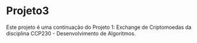 # Projeto3
Este projeto é uma continuação do Projeto 1: Exchange de Criptomoedas da disciplina CCP230 - Desenvolvimento de Algoritmos.
